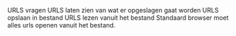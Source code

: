 URLS vragen
URLS laten zien van wat er opgeslagen gaat worden
URLS opslaan in bestand
URLS lezen vanuit het bestand
Standaard browser moet alles urls openen vanuit het bestand.
